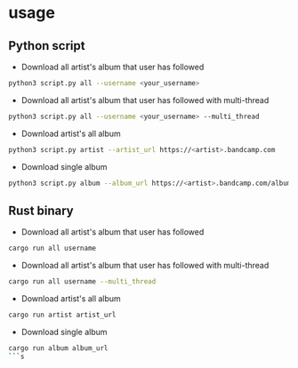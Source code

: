 # usage

## Python script

- Download all artist's album that user has followed

```bash
python3 script.py all --username <your_username>
```

- Download all artist's album that user has followed with multi-thread

```bash
python3 script.py all --username <your_username> --multi_thread
```

- Download artist's all album

```bash
python3 script.py artist --artist_url https://<artist>.bandcamp.com
```

- Download single album

```bash
python3 script.py album --album_url https://<artist>.bandcamp.com/album/<albumname>
```

## Rust binary

- Download all artist's album that user has followed

```bash
cargo run all username
```

- Download all artist's album that user has followed with multi-thread

```bash
cargo run all username --multi_thread
```

- Download artist's all album

```bash
cargo run artist artist_url
```

- Download single album

```bash
cargo run album album_url
```s